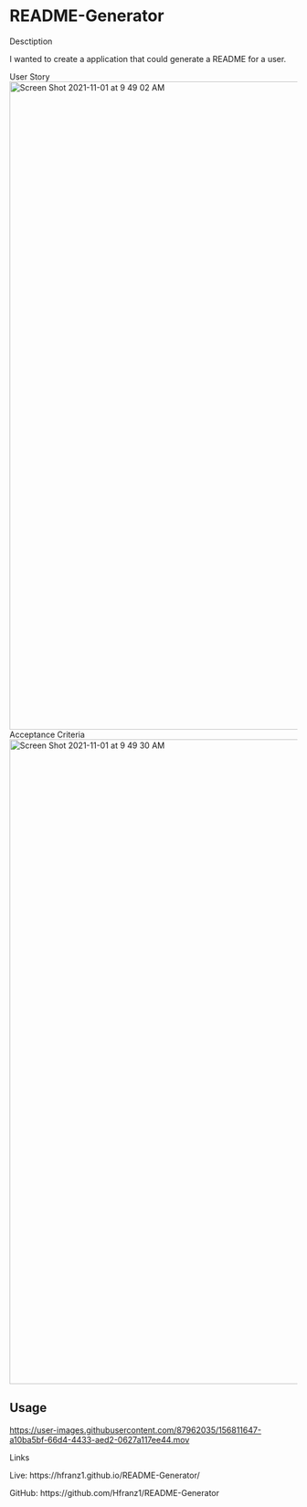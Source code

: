 # README-Generator
Desctiption
<p>
  I wanted to create a application that could generate a README for a user.
</p>
User Story
<img width="1134" alt="Screen Shot 2021-11-01 at 9 49 02 AM" src="https://user-images.githubusercontent.com/87962035/139700694-f78eb9c3-7c38-4544-ae0c-df1c023ee9af.png">
Acceptance Criteria
<img width="1128" alt="Screen Shot 2021-11-01 at 9 49 30 AM" src="https://user-images.githubusercontent.com/87962035/139700787-8f149659-8526-47e9-8366-a9047a78c2a5.png">

## Usage

https://user-images.githubusercontent.com/87962035/156811647-a10ba5bf-66d4-4433-aed2-0627a117ee44.mov



Links
<p>
  Live:  https://hfranz1.github.io/README-Generator/
</p>
<p>
  GitHub: https://github.com/Hfranz1/README-Generator
  </p>

